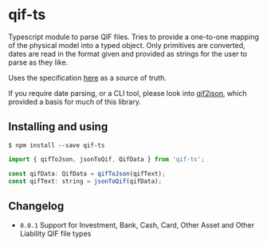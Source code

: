 # qif-ts

Typescript module to parse QIF files. Tries to provide a one-to-one mapping of the physical model into a typed object. Only primitives are converted, dates are read in the format given and provided as strings for the user to parse as they like.

Uses the specification [here](https://web.archive.org/web/20100222214101/http://web.intuit.com/support/quicken/docs/d_qif.html) as a source of truth.

If you require date parsing, or a CLI tool, please look into [qif2json](https://www.npmjs.com/package/qif2json), which provided a basis for much of this library.

## Installing and using

`$ npm install --save qif-ts`

```javascript
import { qifToJson, jsonToQif, QifData } from 'qif-ts';

const qifData: QifData = qifToJson(qifText);
const qifText: string = jsonToQif(qifData);
```

## Changelog

* `0.0.1` Support for Investment, Bank, Cash, Card, Other Asset and Other Liability QIF file types